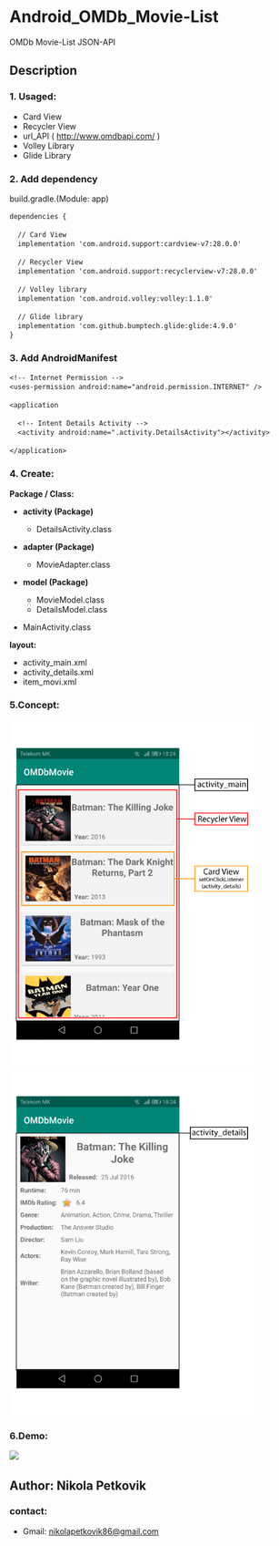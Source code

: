 
# Android_OMDb_Movie-List
OMDb Movie-List  JSON-API


## Description

  ### 1. Usaged:
   - Card View
   - Recycler View
   - url_API ( http://www.omdbapi.com/ )
   - Volley Library
   - Glide Library
   

  ### 2. Add dependency 
   build.gradle.(Module: app)
    
    dependencies {
        
      // Card View
      implementation 'com.android.support:cardview-v7:28.0.0'

      // Recycler View
      implementation 'com.android.support:recyclerview-v7:28.0.0'

      // Volley library
      implementation 'com.android.volley:volley:1.1.0'

      // Glide library
      implementation 'com.github.bumptech.glide:glide:4.9.0'
    }
  
  ### 3. Add AndroidManifest

	<!-- Internet Permission -->
 	<uses-permission android:name="android.permission.INTERNET" />

 	<application

      <!-- Intent Details Activity -->
      <activity android:name=".activity.DetailsActivity"></activity>
		
	</application>
      
  ### 4. Create:                          

   **Package / Class:**
   - **activity (Package)**
      - DetailsActivity.class
   - **adapter (Package)**
      - MovieAdapter.class
   - **model (Package)**
      - MovieModel.class
      - DetailsModel.class
      
   - MainActivity.class   
   
  **layout:**
   - activity_main.xml
   - activity_details.xml
   - item_movi.xml
 
  ### 5.Concept:
  <img src="readme_image/OMDb_Movie-List_Screenshot_01.gif" width="430">     <img src="readme_image/OMDb_Movie-List_Screenshot_02.gif" width="430">

### 6.Demo:
<img src="readme_image/OMDb_Movie-List_Demo.gif" width="300">

## Author: Nikola Petkovik
  ### contact:
   - Gmail: nikolapetkovik86@gmail.com
   
